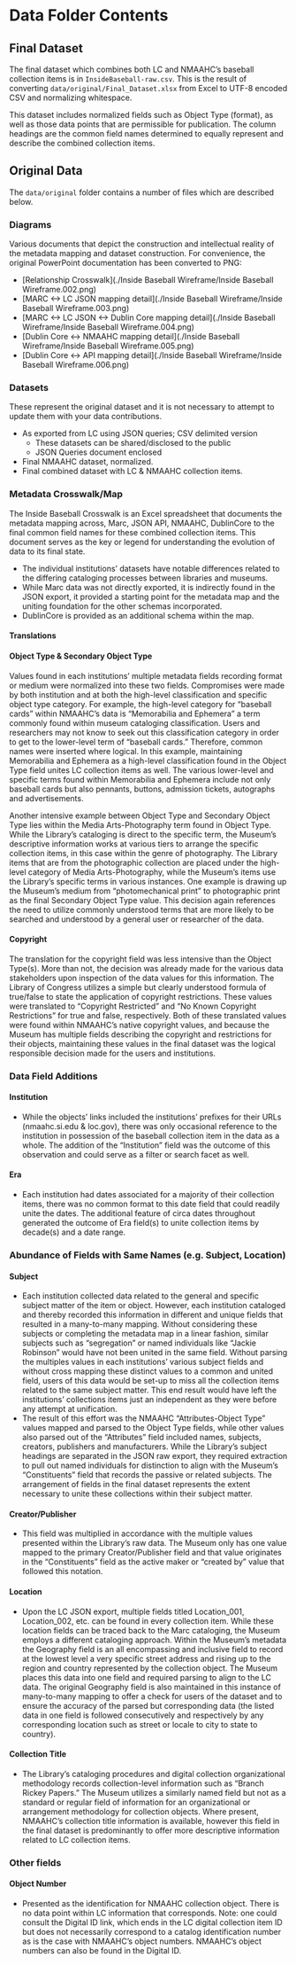 ﻿# Data Folder Contents

## Final Dataset

The final dataset which combines both LC and NMAAHC’s baseball collection items
is in `InsideBaseball-raw.csv`. This is the result of converting
`data/original/Final_Dataset.xlsx` from Excel to UTF-8 encoded CSV and
normalizing whitespace.

This dataset includes normalized fields such as Object Type (format), as well as
those data points that are permissible for publication. The column headings are
the common field names determined to equally represent and describe the combined
collection items.

## Original Data

The `data/original` folder contains a number of files which are described below.

### Diagrams

Various documents that depict the construction and intellectual reality of the
metadata mapping and dataset construction. For convenience, the original
PowerPoint documentation has been converted to PNG:

-   [Relationship Crosswalk](./Inside Baseball Wireframe/Inside Baseball Wireframe.002.png)
-   [MARC <-> LC JSON mapping detail](./Inside Baseball Wireframe/Inside Baseball Wireframe.003.png)
-   [MARC <-> LC JSON <-> Dublin Core mapping detail](./Inside Baseball Wireframe/Inside Baseball Wireframe.004.png)
-   [Dublin Core <-> NMAAHC mapping detail](./Inside Baseball Wireframe/Inside Baseball Wireframe.005.png)
-   [Dublin Core <-> API mapping detail](./Inside Baseball Wireframe/Inside Baseball Wireframe.006.png)

### Datasets

These represent the original dataset and it is not necessary to attempt to
update them with your data contributions.

-   As exported from LC using JSON queries; CSV delimited version
    -   These datasets can be shared/disclosed to the public
    -   JSON Queries document enclosed
-   Final NMAAHC dataset, normalized.
-   Final combined dataset with LC & NMAAHC collection items.

### Metadata Crosswalk/Map

The Inside Baseball Crosswalk is an Excel spreadsheet that documents the
metadata mapping across, Marc, JSON API, NMAAHC, DublinCore to the final common
field names for these combined collection items. This document serves as the key
or legend for understanding the evolution of data to its final state.

-   The individual institutions’ datasets have notable differences related to
    the differing cataloging processes between libraries and museums.
-   While Marc data was not directly exported, it is indirectly found in the
    JSON export, it provided a starting point for the metadata map and the
    uniting foundation for the other schemas incorporated.
-   DublinCore is provided as an additional schema within the map.

#### Translations

#### Object Type & Secondary Object Type

Values found in each institutions’ multiple metadata fields recording format or
medium were normalized into these two fields. Compromises were made by both
institution and at both the high-level classification and specific object type
category. For example, the high-level category for “baseball cards” within
NMAAHC’s data is “Memorabilia and Ephemera” a term commonly found within museum
cataloging classification. Users and researchers may not know to seek out this
classification category in order to get to the lower-level term of “baseball
cards.” Therefore, common names were inserted where logical. In this example,
maintaining Memorabilia and Ephemera as a high-level classification found in the
Object Type field unites LC collection items as well. The various lower-level
and specific terms found within Memorabilia and Ephemera include not only
baseball cards but also pennants, buttons, admission tickets, autographs and
advertisements.

Another intensive example between Object Type and Secondary Object Type lies
within the Media Arts-Photography term found in Object Type. While the Library’s
cataloging is direct to the specific term, the Museum’s descriptive information
works at various tiers to arrange the specific collection items, in this case
within the genre of photography. The Library items that are from the
photographic collection are placed under the high-level category of Media
Arts-Photography, while the Museum’s items use the Library’s specific terms in
various instances. One example is drawing up the Museum’s medium from
“photomechanical print” to photographic print as the final Secondary Object Type
value. This decision again references the need to utilize commonly understood
terms that are more likely to be searched and understood by a general user or
researcher of the data.

#### Copyright

The translation for the copyright field was less intensive than the Object
Type(s). More than not, the decision was already made for the various data
stakeholders upon inspection of the data values for this information. The
Library of Congress utilizes a simple but clearly understood formula of
true/false to state the application of copyright restrictions. These values were
translated to “Copyright Restricted” and “No Known Copyright Restrictions” for
true and false, respectively. Both of these translated values were found within
NMAAHC’s native copyright values, and because the Museum has multiple fields
describing the copyright and restrictions for their objects, maintaining these
values in the final dataset was the logical responsible decision made for the
users and institutions.

### Data Field Additions

#### Institution

-   While the objects’ links included the institutions’ prefixes for their URLs
    (nmaahc.si.edu & loc.gov), there was only occasional reference to the
    institution in possession of the baseball collection item in the data as a
    whole. The addition of the “Institution” field was the outcome of this
    observation and could serve as a filter or search facet as well.

#### Era

-   Each institution had dates associated for a majority of their collection
    items, there was no common format to this date field that could readily unite
    the dates. The additional feature of circa dates throughout generated the
    outcome of Era field(s) to unite collection items by decade(s) and a date
    range.

### Abundance of Fields with Same Names (e.g. Subject, Location)

#### Subject

-   Each institution collected data related to the general and specific subject
    matter of the item or object. However, each institution cataloged and
    thereby recorded this information in different and unique fields that
    resulted in a many-to-many mapping. Without considering these subjects or
    completing the metadata map in a linear fashion, similar subjects such as
    “segregation” or named individuals like “Jackie Robinson” would have not
    been united in the same field. Without parsing the multiples values in each
    institutions’ various subject fields and without cross mapping these
    distinct values to a common and united field, users of this data would be
    set-up to miss all the collection items related to the same subject matter.
    This end result would have left the institutions’ collections items just an
    independent as they were before any attempt at unification.
-   The result of this effort was the NMAAHC “Attributes-Object Type” values
    mapped and parsed to the Object Type fields, while other values also parsed
    out of the “Attributes” field included names, subjects, creators, publishers
    and manufacturers. While the Library’s subject headings are separated in the
    JSON raw export, they required extraction to pull out named individuals for
    distinction to align with the Museum’s “Constituents” field that records the
    passive or related subjects. The arrangement of fields in the final dataset
    represents the extent necessary to unite these collections within their
    subject matter.

#### Creator/Publisher

-   This field was multiplied in accordance with the multiple values presented
    within the Library’s raw data. The Museum only has one value mapped to the
    primary Creator/Publisher field and that value originates in the
    “Constituents” field as the active maker or “created by” value that followed
    this notation.

#### Location

-   Upon the LC JSON export, multiple fields titled Location_001, Location_002,
    etc. can be found in every collection item. While these location fields can
    be traced back to the Marc cataloging, the Museum employs a different
    cataloging approach. Within the Museum’s metadata the Geography field is an
    all encompassing and inclusive field to record at the lowest level a very
    specific street address and rising up to the region and country represented
    by the collection object. The Museum places this data into one field and
    required parsing to align to the LC data. The original Geography field is
    also maintained in this instance of many-to-many mapping to offer a check
    for users of the dataset and to ensure the accuracy of the parsed but
    corresponding data (the listed data in one field is followed consecutively
    and respectively by any corresponding location such as street or locale to
    city to state to country).

#### Collection Title

-   The Library’s cataloging procedures and digital collection organizational
    methodology records collection-level information such as “Branch Rickey
    Papers.” The Museum utilizes a similarly named field but not as a standard
    or regular field of information for an organizational or arrangement
    methodology for collection objects. Where present, NMAAHC’s collection title
    information is available, however this field in the final dataset is
    predominantly to offer more descriptive information related to LC collection
    items.

### Other fields

#### Object Number

-   Presented as the identification for NMAAHC collection object. There is no
    data point within LC information that corresponds. Note: one could consult
    the Digital ID link, which ends in the LC digital collection item ID but
    does not necessarily correspond to a catalog identification number as is the
    case with NMAAHC’s object numbers. NMAAHC’s object numbers can also be found
    in the Digital ID.
